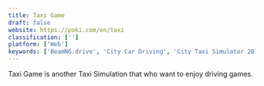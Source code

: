 ```yaml
---
title: Taxi Game
draft: false 
website: https://poki.com/en/taxi
classification: ['']
platform: ['Web']
keywords: ['BeamNG.drive', 'City Car Driving', 'City Taxi Simulator 2015', 'Crazy Taxi: City Rush', 'New York Taxi Simulator', 'Street Rod', 'Taxi Simulator Game']
---
```

Taxi Game is another Taxi Simulation that who want to enjoy driving games.